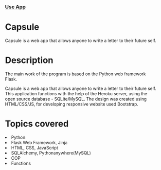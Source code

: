 ### <a href="http://kryna.pythonanywhere.com/">Use App</a>

# Capsule
Capsule is a web app that allows anyone to write a letter to their future self.

# Description
The main work of the program is based on the Python web framework Flask.

Capsule is a web app that allows anyone to write a letter to their future self. 
This application functions with the help of the Heroku server, using the open source database - SQLite/MySQL. 
The design was created using HTML/CSS/JS, for developing responsive website used Bootstrap.

# Topics covered

<li>Python</li>

<li>Flask Web Framework, Jinja</li>

<li>HTML, CSS, JavaScript

<li>SQLAlchemy, Pythonanywhere(MySQL)</li>

<li>OOP</li>

<li>Functions</li>

